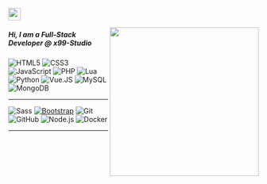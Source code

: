 <img src="https://media.giphy.com/media/hvRJCLFzcasrR4ia7z/giphy.gif" width="25px"></a>

<img src="https://camo.githubusercontent.com/e20822b4282c07ffd010cd05f855a6561d3b62358ca9e607e4901288dd748fcb/68747470733a2f2f63646e2e6472696262626c652e636f6d2f75736572732f323133313939332f73637265656e73686f74732f343934383733362f74686f75676874776f726b732d6769665f6472696262626c652e676966" align="right" width="300" height="auto">


##### Hi, I am a Full-Stack Developer @ x99-Studio

![HTML5](https://img.shields.io/badge/-HTML5-222222?style=flat&logo=html5)
![CSS3](https://img.shields.io/badge/-CSS3-222222?style=flat&logo=css3)
![JavaScript](https://img.shields.io/badge/-JavaScript-222222?style=flat&logo=javascript)
![PHP](https://img.shields.io/badge/-PHP-222222?style=flat&logo=php)
![Lua](https://img.shields.io/badge/-Lua-222222?style=flat&logo=lua)
![Python](https://img.shields.io/badge/-Python-222222?style=flat&logo=python)
![Vue.JS](https://img.shields.io/badge/-Vue.JS-222222?style=flat&logo=vue.js)
![MySQL](https://img.shields.io/badge/-MySQL-222222?style=flat&logo=mysql)
![MongoDB](https://img.shields.io/badge/-MongoDB-222222?style=flat&logo=mongodb)
<hr/>


![Sass](https://img.shields.io/badge/-Sass-%23CC6699?style=flat&logo=sass&logoColor=ffffff)
[![Bootstrap](https://img.shields.io/badge/-Bootstrap-563D7C?style=flat&logo=bootstrap&link=https://github.com/IGA/)](https://github.com/IGA/)
![Git](https://img.shields.io/badge/-Git-222222?style=flat&logo=git&logoColor=F05032)
![GitHub](https://img.shields.io/badge/-GitHub-222222?style=flat&logo=github&logoColor=181717)
![Node.js](https://img.shields.io/badge/-Node.js-222222?style=flat&logo=node.js&logoColor=339933)
![Docker](https://img.shields.io/badge/-Docker-222222?style=flat&logo=docker)
<hr/>
